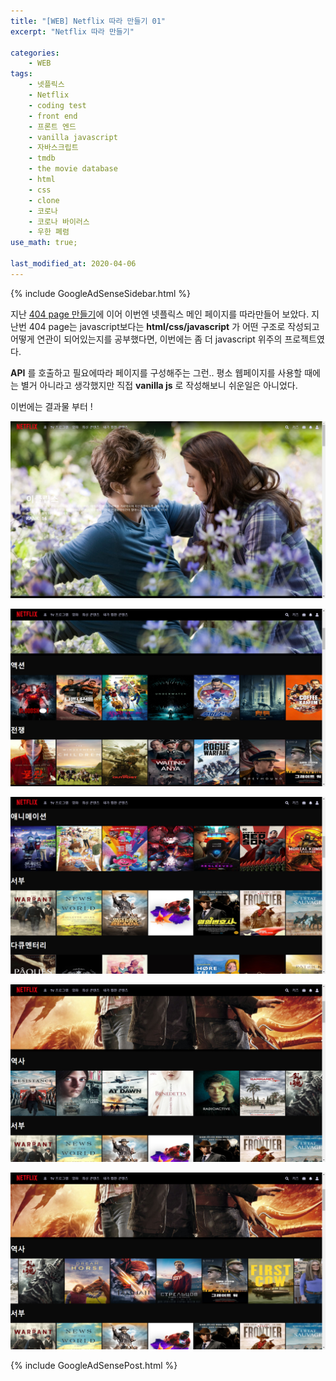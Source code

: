 ```yaml
---
title: "[WEB] Netflix 따라 만들기 01"
excerpt: "Netflix 따라 만들기"

categories:
    - WEB
tags:
    - 넷플릭스
    - Netflix
    - coding test
    - front end
    - 프론트 엔드
    - vanilla javascript
    - 자바스크립트
    - tmdb
    - the movie database
    - html
    - css
    - clone
    - 코로나
    - 코로나 바이러스
    - 우한 폐렴
use_math: true;

last_modified_at: 2020-04-06  
---
```


{% include GoogleAdSenseSidebar.html %}  

지난 [404 page 만들기]()에 이어 이번엔 넷플릭스 메인 페이지를 따라만들어 보았다. 지난번 404 page는 javascript보다는 **html/css/javascript** 가 어떤 구조로 작성되고 어떻게 연관이 되어있는지를 공부했다면, 이번에는 좀 더 javascript 위주의 프로젝트였다.  

**API** 를 호출하고 필요에따라 페이지를 구성해주는 그런.. 평소 웹페이지를 사용할 때에는 별거 아니라고 생각했지만 직접 **vanilla js** 로 작성해보니 쉬운일은 아니었다.  

이번에는 결과물 부터 !

![image-20200407171652019](/assets/Web/clone_netflix/result01.png)

![image-20200407171750240](/assets/Web/clone_netflix/result02.png)

![image-20200407171911381](/assets/Web/clone_netflix/result03.png)

![image-20200407171944046](/assets/Web/clone_netflix/result04.png)

![image-20200407172006132](/assets/Web/clone_netflix/result05.png)



{% include GoogleAdSensePost.html %}  